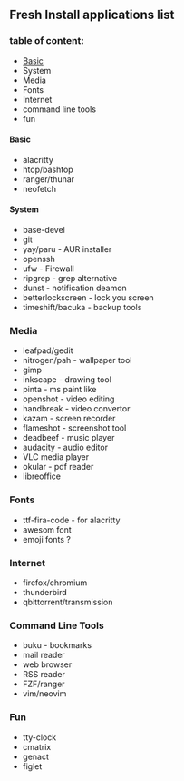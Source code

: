 ## Fresh Install applications list ##



### table of content: ###
* [Basic](#Basic)
* System
* Media
* Fonts
* Internet
* command line tools
* fun


#### Basic ####
* alacritty
* htop/bashtop
* ranger/thunar
* neofetch


#### System ####
* base-devel
* git
* yay/paru - AUR installer
* openssh
* ufw - Firewall
* ripgrep - grep alternative
* dunst - notification deamon
* betterlockscreen - lock you screen
* timeshift/bacuka - backup tools


### Media ###
* leafpad/gedit
* nitrogen/pah - wallpaper tool
* gimp
* inkscape - drawing tool
* pinta - ms paint like
* openshot - video editing
* handbreak - video convertor
* kazam - screen recorder
* flameshot - screenshot tool
* deadbeef - music player
* audacity - audio editor
* VLC media player
* okular - pdf reader
* libreoffice


### Fonts ###
* ttf-fira-code - for alacritty
* awesom font
* emoji fonts ?


### Internet ###
* firefox/chromium
* thunderbird
* qbittorrent/transmission


### Command Line Tools ###
* buku - bookmarks
* mail reader
* web browser
* RSS reader
* FZF/ranger
* vim/neovim


### Fun ###
* tty-clock
* cmatrix
* genact
* figlet
